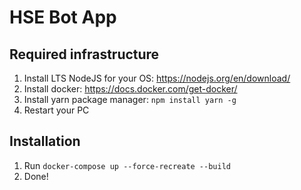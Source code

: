 # HSE Bot App

## Required infrastructure
1. Install LTS NodeJS for your OS: https://nodejs.org/en/download/
2. Install docker: https://docs.docker.com/get-docker/
3. Install yarn package manager: `npm install yarn -g`
4. Restart your PC

## Installation
1. Run `docker-compose up --force-recreate --build`
2. Done!